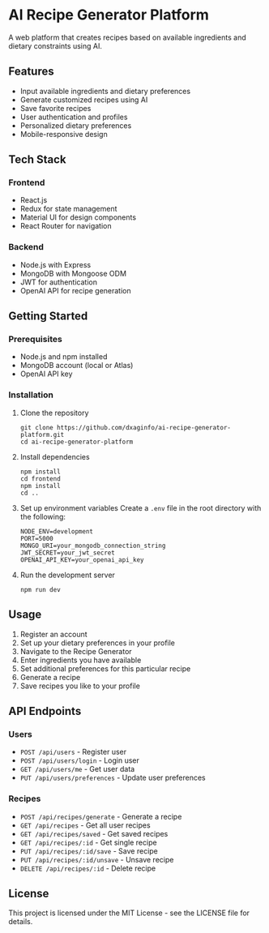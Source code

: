 # AI Recipe Generator Platform

A web platform that creates recipes based on available ingredients and dietary constraints using AI.

## Features

- Input available ingredients and dietary preferences
- Generate customized recipes using AI
- Save favorite recipes
- User authentication and profiles
- Personalized dietary preferences
- Mobile-responsive design

## Tech Stack

### Frontend
- React.js
- Redux for state management
- Material UI for design components
- React Router for navigation

### Backend
- Node.js with Express
- MongoDB with Mongoose ODM
- JWT for authentication
- OpenAI API for recipe generation

## Getting Started

### Prerequisites

- Node.js and npm installed
- MongoDB account (local or Atlas)
- OpenAI API key

### Installation

1. Clone the repository
   ```
   git clone https://github.com/dxaginfo/ai-recipe-generator-platform.git
   cd ai-recipe-generator-platform
   ```

2. Install dependencies
   ```
   npm install
   cd frontend
   npm install
   cd ..
   ```

3. Set up environment variables
   Create a `.env` file in the root directory with the following:
   ```
   NODE_ENV=development
   PORT=5000
   MONGO_URI=your_mongodb_connection_string
   JWT_SECRET=your_jwt_secret
   OPENAI_API_KEY=your_openai_api_key
   ```

4. Run the development server
   ```
   npm run dev
   ```

## Usage

1. Register an account
2. Set up your dietary preferences in your profile
3. Navigate to the Recipe Generator
4. Enter ingredients you have available
5. Set additional preferences for this particular recipe
6. Generate a recipe
7. Save recipes you like to your profile

## API Endpoints

### Users
- `POST /api/users` - Register user
- `POST /api/users/login` - Login user
- `GET /api/users/me` - Get user data
- `PUT /api/users/preferences` - Update user preferences

### Recipes
- `POST /api/recipes/generate` - Generate a recipe
- `GET /api/recipes` - Get all user recipes
- `GET /api/recipes/saved` - Get saved recipes
- `GET /api/recipes/:id` - Get single recipe
- `PUT /api/recipes/:id/save` - Save recipe
- `PUT /api/recipes/:id/unsave` - Unsave recipe
- `DELETE /api/recipes/:id` - Delete recipe

## License

This project is licensed under the MIT License - see the LICENSE file for details.
